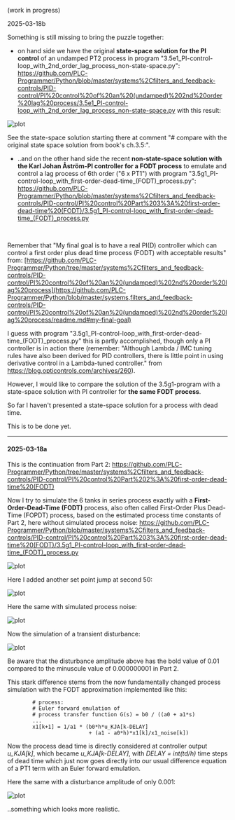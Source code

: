(work in progress)

2025-03-18b

Something is still missing to bring the puzzle together:

* on hand side we have the original **state-space solution for the PI control** of an undamped PT2 process in program "3.5e1_PI-control-loop_with_2nd_order_lag_process_non-state-space.py": https://github.com/PLC-Programmer/Python/blob/master/systems%2Cfilters_and_feedback-controls/PID-control/PI%20control%20of%20an%20(undamped)%202nd%20order%20lag%20process/3.5e1_PI-control-loop_with_2nd_order_lag_process_non-state-space.py with this result:

![plot](https://github.com/PLC-Programmer/Python/blob/master/systems%2Cfilters_and_feedback-controls/PID-control/PI%20control%20of%20an%20(undamped)%202nd%20order%20lag%20process/3.5e1_PI-control-loop_with_2nd_order_lag_process_non-state-space%20-%20a.png)

See the state-space solution starting there at comment "# compare with the original state space solution from book's ch.3.5:".

* ..and on the other hand side the recent **non-state-space solution with the Karl Johan Åström-PI controller for a FODT process** to emulate and control a lag process of 6th order ("6 x PT1") with program "3.5g1_PI-control-loop_with_first-order-dead-time_(FODT)_process.py": https://github.com/PLC-Programmer/Python/blob/master/systems%2Cfilters_and_feedback-controls/PID-control/PI%20control%20Part%203%3A%20first-order-dead-time%20(FODT)/3.5g1_PI-control-loop_with_first-order-dead-time_(FODT)_process.py

<br/>

Remember that "My final goal is to have a real PI(D) controller which can control a first order plus dead time process (FODT) with acceptable results" from: [https://github.com/PLC-Programmer/Python/tree/master/systems%2Cfilters_and_feedback-controls/PID-control/PI%20control%20of%20an%20(undamped)%202nd%20order%20lag%20process](https://github.com/PLC-Programmer/Python/blob/master/systems,filters_and_feedback-controls/PID-control/PI%20control%20of%20an%20(undamped)%202nd%20order%20lag%20process/readme.md#my-final-goal)

I guess with program "3.5g1_PI-control-loop_with_first-order-dead-time_(FODT)_process.py" this is partly accomplished, though only a PI controller is in action there (remember: "Although Lambda / IMC tuning rules have also been derived for PID controllers, there is little point in using derivative control in a Lambda-tuned controller." from https://blog.opticontrols.com/archives/260).

However, I would like to compare the solution of the 3.5g1-program with a state-space solution with PI controller for **the same FODT process**.

So far I haven't presented a state-space solution for a process with dead time.

This is to be done yet.


------

#### 2025-03-18a

This is the continuation from Part 2: https://github.com/PLC-Programmer/Python/tree/master/systems%2Cfilters_and_feedback-controls/PID-control/PI%20control%20Part%202%3A%20first-order-dead-time%20(FODT)

Now I try to simulate the 6 tanks in series process exactly with a **First-Order-Dead-Time (FODT)** process, also often called First-Order Plus Dead-Time (FOPDT) process, based on the estimated process time constants of Part 2, here without simulated process noise: https://github.com/PLC-Programmer/Python/blob/master/systems%2Cfilters_and_feedback-controls/PID-control/PI%20control%20Part%203%3A%20first-order-dead-time%20(FODT)/3.5g1_PI-control-loop_with_first-order-dead-time_(FODT)_process.py

![plot](https://github.com/PLC-Programmer/Python/blob/master/systems%2Cfilters_and_feedback-controls/PID-control/PI%20control%20Part%203%3A%20first-order-dead-time%20(FODT)/pictures/3.5g1_PI-control-loop_with_first-order-dead-time_(FODT)_process%20a.png)

Here I added another set point jump at second 50:

![plot](https://github.com/PLC-Programmer/Python/blob/master/systems%2Cfilters_and_feedback-controls/PID-control/PI%20control%20Part%203%3A%20first-order-dead-time%20(FODT)/pictures/3.5g1_PI-control-loop_with_first-order-dead-time_(FODT)_process%20b.png)

Here the same with simulated process noise:

![plot](https://github.com/PLC-Programmer/Python/blob/master/systems%2Cfilters_and_feedback-controls/PID-control/PI%20control%20Part%203%3A%20first-order-dead-time%20(FODT)/pictures/3.5g1_PI-control-loop_with_first-order-dead-time_(FODT)_process%20c.png)

Now the simulation of a transient disturbance:

![plot](https://github.com/PLC-Programmer/Python/blob/master/systems%2Cfilters_and_feedback-controls/PID-control/PI%20control%20Part%203%3A%20first-order-dead-time%20(FODT)/pictures/3.5g1_PI-control-loop_with_first-order-dead-time_(FODT)_process%20d.png)

Be aware that the disturbance amplitude above has the bold value of 0.01 compared to the minuscule value of 0.000000001 in Part 2.

This stark difference stems from the now fundamentally changed process simulation with the FODT approximation implemented like this:

```
        # process:
        # Euler forward emulation of
        # process transfer function G(s) = b0 / ((a0 + a1*s)
        ...
        x1[k+1] = 1/a1 * (b0*h*u_KJA[k-DELAY]
                          + (a1 - a0*h)*x1[k]/x1_noise[k])
```

Now the process dead time is directly considered at controller output *u_KJA[k]*, which became *u_KJA[k-DELAY]*, with *DELAY = int(td/h)* time steps of dead time which just now goes directly into our usual difference equation of a PT1 term with an Euler forward emulation.

Here the same with a disturbance amplitude of only 0.001:

![plot](https://github.com/PLC-Programmer/Python/blob/master/systems%2Cfilters_and_feedback-controls/PID-control/PI%20control%20Part%203%3A%20first-order-dead-time%20(FODT)/pictures/3.5g1_PI-control-loop_with_first-order-dead-time_(FODT)_process%20e.png)

..something which looks more realistic.













